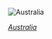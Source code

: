 
![Australia](https://www.gstatic.com/prettyearth/assets/full/1336.jpg)

*[Australia](https://www.google.com/maps/@-11.824027,131.828561,10z/data=!3m1!1e3)*
